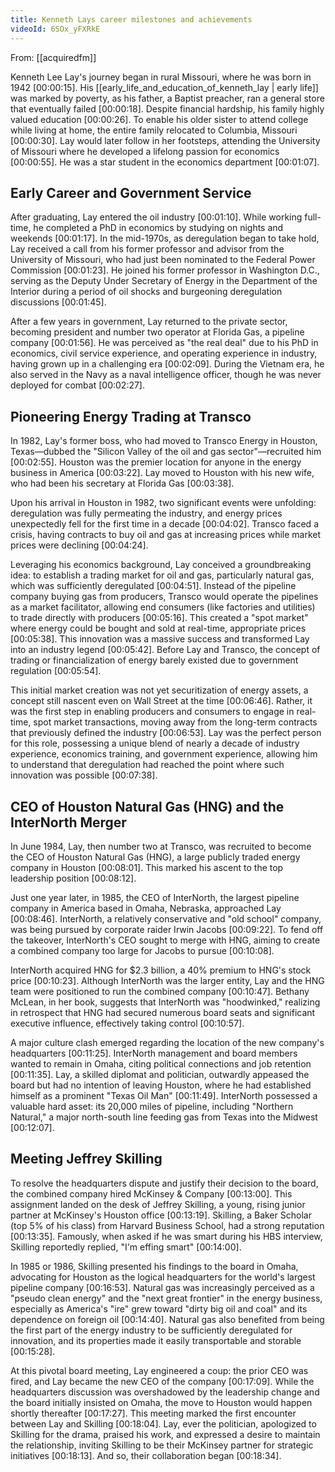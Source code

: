 ```yaml
---
title: Kenneth Lays career milestones and achievements
videoId: 6SOx_yFXRkE
---
```


From: [[acquiredfm]] <br/> 

Kenneth Lee Lay's journey began in rural Missouri, where he was born in 1942 <a class="yt-timestamp" data-t="00:00:15">[00:00:15]</a>. His [[early_life_and_education_of_kenneth_lay | early life]] was marked by poverty, as his father, a Baptist preacher, ran a general store that eventually failed <a class="yt-timestamp" data-t="00:00:18">[00:00:18]</a>. Despite financial hardship, his family highly valued education <a class="yt-timestamp" data-t="00:00:26">[00:00:26]</a>. To enable his older sister to attend college while living at home, the entire family relocated to Columbia, Missouri <a class="yt-timestamp" data-t="00:00:30">[00:00:30]</a>. Lay would later follow in her footsteps, attending the University of Missouri where he developed a lifelong passion for economics <a class="yt-timestamp" data-t="00:00:55">[00:00:55]</a>. He was a star student in the economics department <a class="yt-timestamp" data-t="00:01:07">[00:01:07]</a>.

## Early Career and Government Service

After graduating, Lay entered the oil industry <a class="yt-timestamp" data-t="00:01:10">[00:01:10]</a>. While working full-time, he completed a PhD in economics by studying on nights and weekends <a class="yt-timestamp" data-t="00:01:17">[00:01:17]</a>. In the mid-1970s, as deregulation began to take hold, Lay received a call from his former professor and advisor from the University of Missouri, who had just been nominated to the Federal Power Commission <a class="yt-timestamp" data-t="00:01:23">[00:01:23]</a>. He joined his former professor in Washington D.C., serving as the Deputy Under Secretary of Energy in the Department of the Interior during a period of oil shocks and burgeoning deregulation discussions <a class="yt-timestamp" data-t="00:01:45">[00:01:45]</a>.

After a few years in government, Lay returned to the private sector, becoming president and number two operator at Florida Gas, a pipeline company <a class="yt-timestamp" data-t="00:01:56">[00:01:56]</a>. He was perceived as "the real deal" due to his PhD in economics, civil service experience, and operating experience in industry, having grown up in a challenging era <a class="yt-timestamp" data-t="00:02:09">[00:02:09]</a>. During the Vietnam era, he also served in the Navy as a naval intelligence officer, though he was never deployed for combat <a class="yt-timestamp" data-t="00:02:27">[00:02:27]</a>.

## Pioneering Energy Trading at Transco

In 1982, Lay's former boss, who had moved to Transco Energy in Houston, Texas—dubbed the "Silicon Valley of the oil and gas sector"—recruited him <a class="yt-timestamp" data-t="00:02:55">[00:02:55]</a>. Houston was the premier location for anyone in the energy business in America <a class="yt-timestamp" data-t="00:03:22">[00:03:22]</a>. Lay moved to Houston with his new wife, who had been his secretary at Florida Gas <a class="yt-timestamp" data-t="00:03:38">[00:03:38]</a>.

Upon his arrival in Houston in 1982, two significant events were unfolding: deregulation was fully permeating the industry, and energy prices unexpectedly fell for the first time in a decade <a class="yt-timestamp" data-t="00:04:02">[00:04:02]</a>. Transco faced a crisis, having contracts to buy oil and gas at increasing prices while market prices were declining <a class="yt-timestamp" data-t="00:04:24">[00:04:24]</a>.

Leveraging his economics background, Lay conceived a groundbreaking idea: to establish a trading market for oil and gas, particularly natural gas, which was sufficiently deregulated <a class="yt-timestamp" data-t="00:04:51">[00:04:51]</a>. Instead of the pipeline company buying gas from producers, Transco would operate the pipelines as a market facilitator, allowing end consumers (like factories and utilities) to trade directly with producers <a class="yt-timestamp" data-t="00:05:16">[00:05:16]</a>. This created a "spot market" where energy could be bought and sold at real-time, appropriate prices <a class="yt-timestamp" data-t="00:05:38">[00:05:38]</a>. This innovation was a massive success and transformed Lay into an industry legend <a class="yt-timestamp" data-t="00:05:42">[00:05:42]</a>. Before Lay and Transco, the concept of trading or financialization of energy barely existed due to government regulation <a class="yt-timestamp" data-t="00:05:54">[00:05:54]</a>.

This initial market creation was not yet securitization of energy assets, a concept still nascent even on Wall Street at the time <a class="yt-timestamp" data-t="00:06:46">[00:06:46]</a>. Rather, it was the first step in enabling producers and consumers to engage in real-time, spot market transactions, moving away from the long-term contracts that previously defined the industry <a class="yt-timestamp" data-t="00:06:53">[00:06:53]</a>. Lay was the perfect person for this role, possessing a unique blend of nearly a decade of industry experience, economics training, and government experience, allowing him to understand that deregulation had reached the point where such innovation was possible <a class="yt-timestamp" data-t="00:07:38">[00:07:38]</a>.

## CEO of Houston Natural Gas (HNG) and the InterNorth Merger

In June 1984, Lay, then number two at Transco, was recruited to become the CEO of Houston Natural Gas (HNG), a large publicly traded energy company in Houston <a class="yt-timestamp" data-t="00:08:01">[00:08:01]</a>. This marked his ascent to the top leadership position <a class="yt-timestamp" data-t="00:08:12">[00:08:12]</a>.

Just one year later, in 1985, the CEO of InterNorth, the largest pipeline company in America based in Omaha, Nebraska, approached Lay <a class="yt-timestamp" data-t="00:08:46">[00:08:46]</a>. InterNorth, a relatively conservative and "old school" company, was being pursued by corporate raider Irwin Jacobs <a class="yt-timestamp" data-t="00:09:22">[00:09:22]</a>. To fend off the takeover, InterNorth's CEO sought to merge with HNG, aiming to create a combined company too large for Jacobs to pursue <a class="yt-timestamp" data-t="00:10:08">[00:10:08]</a>.

InterNorth acquired HNG for $2.3 billion, a 40% premium to HNG's stock price <a class="yt-timestamp" data-t="00:10:23">[00:10:23]</a>. Although InterNorth was the larger entity, Lay and the HNG team were positioned to run the combined company <a class="yt-timestamp" data-t="00:10:47">[00:10:47]</a>. Bethany McLean, in her book, suggests that InterNorth was "hoodwinked," realizing in retrospect that HNG had secured numerous board seats and significant executive influence, effectively taking control <a class="yt-timestamp" data-t="00:10:57">[00:10:57]</a>.

A major culture clash emerged regarding the location of the new company's headquarters <a class="yt-timestamp" data-t="00:11:25">[00:11:25]</a>. InterNorth management and board members wanted to remain in Omaha, citing political connections and job retention <a class="yt-timestamp" data-t="00:11:35">[00:11:35]</a>. Lay, a skilled diplomat and politician, outwardly appeased the board but had no intention of leaving Houston, where he had established himself as a prominent "Texas Oil Man" <a class="yt-timestamp" data-t="00:11:49">[00:11:49]</a>. InterNorth possessed a valuable hard asset: its 20,000 miles of pipeline, including "Northern Natural," a major north-south line feeding gas from Texas into the Midwest <a class="yt-timestamp" data-t="00:12:07">[00:12:07]</a>.

## Meeting Jeffrey Skilling

To resolve the headquarters dispute and justify their decision to the board, the combined company hired McKinsey & Company <a class="yt-timestamp" data-t="00:13:00">[00:13:00]</a>. This assignment landed on the desk of Jeffrey Skilling, a young, rising junior partner at McKinsey's Houston office <a class="yt-timestamp" data-t="00:13:19">[00:13:19]</a>. Skilling, a Baker Scholar (top 5% of his class) from Harvard Business School, had a strong reputation <a class="yt-timestamp" data-t="00:13:35">[00:13:35]</a>. Famously, when asked if he was smart during his HBS interview, Skilling reportedly replied, "I'm effing smart" <a class="yt-timestamp" data-t="00:14:00">[00:14:00]</a>.

In 1985 or 1986, Skilling presented his findings to the board in Omaha, advocating for Houston as the logical headquarters for the world's largest pipeline company <a class="yt-timestamp" data-t="00:16:53">[00:16:53]</a>. Natural gas was increasingly perceived as a "pseudo clean energy" and the "next great frontier" in the energy business, especially as America's "ire" grew toward "dirty big oil and coal" and its dependence on foreign oil <a class="yt-timestamp" data-t="00:14:40">[00:14:40]</a>. Natural gas also benefited from being the first part of the energy industry to be sufficiently deregulated for innovation, and its properties made it easily transportable and storable <a class="yt-timestamp" data-t="00:15:28">[00:15:28]</a>.

At this pivotal board meeting, Lay engineered a coup: the prior CEO was fired, and Lay became the new CEO of the company <a class="yt-timestamp" data-t="00:17:09">[00:17:09]</a>. While the headquarters discussion was overshadowed by the leadership change and the board initially insisted on Omaha, the move to Houston would happen shortly thereafter <a class="yt-timestamp" data-t="00:17:27">[00:17:27]</a>. This meeting marked the first encounter between Lay and Skilling <a class="yt-timestamp" data-t="00:18:04">[00:18:04]</a>. Lay, ever the politician, apologized to Skilling for the drama, praised his work, and expressed a desire to maintain the relationship, inviting Skilling to be their McKinsey partner for strategic initiatives <a class="yt-timestamp" data-t="00:18:13">[00:18:13]</a>. And so, their collaboration began <a class="yt-timestamp" data-t="00:18:34">[00:18:34]</a>.